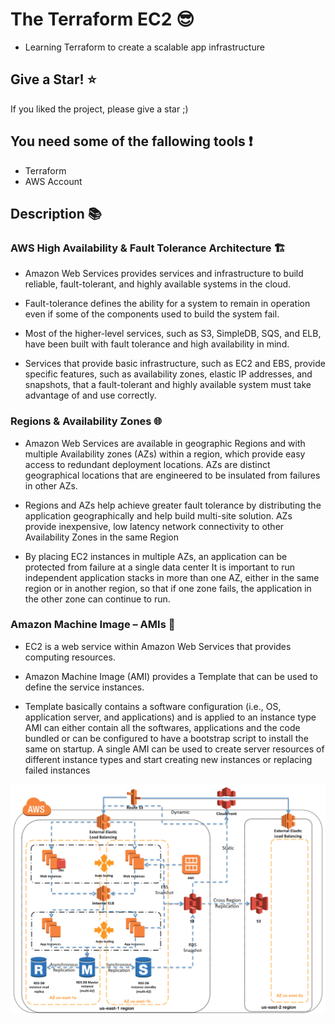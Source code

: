 # The Terraform EC2 :sunglasses:

- Learning Terraform to create a scalable app infrastructure

## Give a Star! :star:

If you liked the project, please give a star ;)

## You need some of the fallowing tools :exclamation:

-  Terraform
-  AWS Account

## Description :books:

### AWS High Availability & Fault Tolerance Architecture 🏗️

- Amazon Web Services provides services and infrastructure to build reliable, fault-tolerant, and highly available systems in the cloud.

- Fault-tolerance defines the ability for a system to remain in operation even if some of the components used to build the system fail.

- Most of the higher-level services, such as S3, SimpleDB, SQS, and ELB, have been built with fault tolerance and high availability in mind.

- Services that provide basic infrastructure, such as EC2 and EBS, provide specific features, such as availability zones, elastic IP addresses, and snapshots, that a fault-tolerant and highly available system must take advantage of and use correctly.

### Regions & Availability Zones 🌐

- Amazon Web Services are available in geographic Regions and with multiple Availability zones (AZs) within a region, which provide easy access to redundant deployment locations.
AZs are distinct geographical locations that are engineered to be insulated from failures in other AZs.

- Regions and AZs help achieve greater fault tolerance by distributing the application geographically and help build multi-site solution.
AZs provide inexpensive, low latency network connectivity to other Availability Zones in the same Region

- By placing EC2 instances in multiple AZs, an application can be protected from failure at a single data center
It is important to run independent application stacks in more than one AZ, either in the same region or in another region, so that if one zone fails, the application in the other zone can continue to run.

### Amazon Machine Image – AMIs 🔐

- EC2 is a web service within Amazon Web Services that provides computing resources.

- Amazon Machine Image (AMI) provides a Template that can be used to define the service instances.

- Template basically contains a software configuration (i.e., OS, application server, and applications) and is applied to an instance type
AMI can either contain all the softwares, applications and the code bundled or can be configured to have a bootstrap script to install the same on startup.
A single AMI can be used to create server resources of different instance types and start creating new instances or replacing failed instances

![Alternate text](./docs/HA.png)
